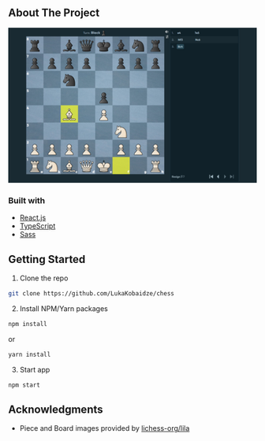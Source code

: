 ## About The Project

![Project image](screenshot.jpg?)

### Built with

- [React.js](https://reactjs.org/)
- [TypeScript](https://www.typescriptlang.org/)
- [Sass](https://sass-lang.com/)

## Getting Started

1. Clone the repo

```sh
git clone https://github.com/LukaKobaidze/chess
```

2. Install NPM/Yarn packages

```sh
npm install
```

or

```sh
yarn install
```

3. Start app

```sh
npm start
```

## Acknowledgments

- Piece and Board images provided by [lichess-org/lila](https://github.com/lichess-org/lila)
